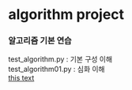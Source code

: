# algorithm project
<!-- #을 많이 넣을수록 글자가 작아진다 -->

### 알고리즘 기본 연습
test_algorithm.py : 기본 구성 이해 </br>
test_algorithm01.py : 심화 이해  
[this text](./project_desc/README.md)  






